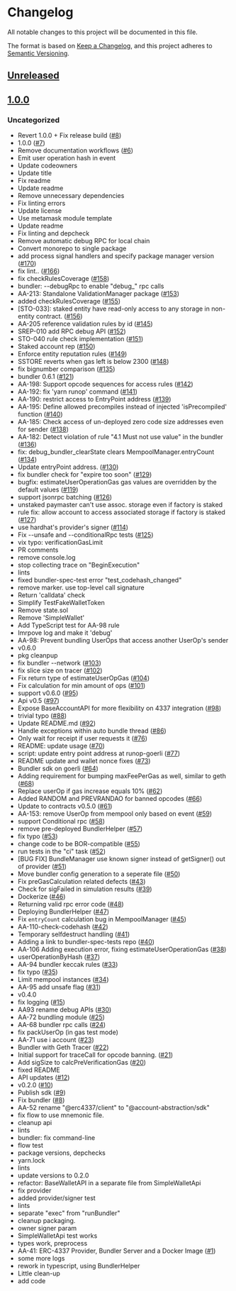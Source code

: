 # Changelog

All notable changes to this project will be documented in this file.

The format is based on [Keep a Changelog](https://keepachangelog.com/en/1.0.0/),
and this project adheres to [Semantic Versioning](https://semver.org/spec/v2.0.0.html).

## [Unreleased]

## [1.0.0]

### Uncategorized

- Revert 1.0.0 + Fix release build ([#8](https://github.com/MetaMask/test-bundler/pull/8))
- 1.0.0 ([#7](https://github.com/MetaMask/test-bundler/pull/7))
- Remove documentation workflows ([#6](https://github.com/MetaMask/test-bundler/pull/6))
- Emit user operation hash in event
- Update codeowners
- Update title
- Fix readme
- Update readme
- Remove unnecessary dependencies
- Fix linting errors
- Update license
- Use metamask module template
- Update readme
- Fix linting and depcheck
- Remove automatic debug RPC for local chain
- Convert monorepo to single package
- add process signal handlers and specify package manager version ([#170](https://github.com/MetaMask/test-bundler/pull/170))
- fix lint.. ([#166](https://github.com/MetaMask/test-bundler/pull/166))
- fix checkRulesCoverage ([#158](https://github.com/MetaMask/test-bundler/pull/158))
- bundler: --debugRpc to enable "debug\_" rpc calls
- AA-213: Standalone ValidationManager package ([#153](https://github.com/MetaMask/test-bundler/pull/153))
- added checkRulesCoverage ([#155](https://github.com/MetaMask/test-bundler/pull/155))
- [STO-033]: staked entity have read-only access to any storage in non-entity contract. ([#156](https://github.com/MetaMask/test-bundler/pull/156))
- AA-205 reference validation rules by id ([#145](https://github.com/MetaMask/test-bundler/pull/145))
- SREP-010 add RPC debug API ([#152](https://github.com/MetaMask/test-bundler/pull/152))
- STO-040 rule check implementation ([#151](https://github.com/MetaMask/test-bundler/pull/151))
- Staked account rep ([#150](https://github.com/MetaMask/test-bundler/pull/150))
- Enforce entity reputation rules ([#149](https://github.com/MetaMask/test-bundler/pull/149))
- SSTORE reverts when gas left is below 2300 ([#148](https://github.com/MetaMask/test-bundler/pull/148))
- fix bignumber comparison ([#135](https://github.com/MetaMask/test-bundler/pull/135))
- bundler 0.6.1 ([#121](https://github.com/MetaMask/test-bundler/pull/121))
- AA-198: Support opcode sequences for access rules ([#142](https://github.com/MetaMask/test-bundler/pull/142))
- AA-192: fix 'yarn runop' command ([#141](https://github.com/MetaMask/test-bundler/pull/141))
- AA-190: restrict access to EntryPoint address ([#139](https://github.com/MetaMask/test-bundler/pull/139))
- AA-195: Define allowed precompiles instead of injected 'isPrecompiled' function ([#140](https://github.com/MetaMask/test-bundler/pull/140))
- AA-185: Check access of un-deployed zero code size addresses even for sender ([#138](https://github.com/MetaMask/test-bundler/pull/138))
- AA-182: Detect violation of rule "4.1 Must not use value" in the bundler ([#136](https://github.com/MetaMask/test-bundler/pull/136))
- fix: debug_bundler_clearState clears MempoolManager.entryCount ([#134](https://github.com/MetaMask/test-bundler/pull/134))
- Update entryPoint address. ([#130](https://github.com/MetaMask/test-bundler/pull/130))
- fix bundler check for "expire too soon" ([#129](https://github.com/MetaMask/test-bundler/pull/129))
- bugfix: estimateUserOperationGas gas values are overridden by the default values ([#119](https://github.com/MetaMask/test-bundler/pull/119))
- support jsonrpc batching ([#126](https://github.com/MetaMask/test-bundler/pull/126))
- unstaked paymaster can't use assoc. storage even if factory is staked
- rule fix: allow account to access associated storage if factory is staked ([#127](https://github.com/MetaMask/test-bundler/pull/127))
- use hardhat's provider's signer ([#114](https://github.com/MetaMask/test-bundler/pull/114))
- Fix --unsafe and --conditionalRpc tests ([#125](https://github.com/MetaMask/test-bundler/pull/125))
- vix typo: verificationGasLimit
- PR comments
- remove console.log
- stop collecting trace on "BeginExecution"
- lints
- fixed bundler-spec-test error "test_codehash_changed"
- remove marker. use top-level call signature
- Return 'calldata' check
- Simplify TestFakeWalletToken
- Remove state.sol
- Remove 'SimpleWallet'
- Add TypeScript test for AA-98 rule
- Imrpove log and make it 'debug'
- AA-98: Prevent bundling UserOps that access another UserOp's sender
- v0.6.0
- pkg cleanpup
- fix bundler --network ([#103](https://github.com/MetaMask/test-bundler/pull/103))
- fix slice size on tracer ([#102](https://github.com/MetaMask/test-bundler/pull/102))
- Fix return type of estimateUserOpGas ([#104](https://github.com/MetaMask/test-bundler/pull/104))
- Fix calculation for min amount of ops ([#101](https://github.com/MetaMask/test-bundler/pull/101))
- support v0.6.0 ([#95](https://github.com/MetaMask/test-bundler/pull/95))
- Api v0.5 ([#97](https://github.com/MetaMask/test-bundler/pull/97))
- Expose BaseAccountAPI for more flexibility on 4337 integration ([#98](https://github.com/MetaMask/test-bundler/pull/98))
- trivial typo ([#88](https://github.com/MetaMask/test-bundler/pull/88))
- Update README.md ([#92](https://github.com/MetaMask/test-bundler/pull/92))
- Handle exceptions within auto bundle thread ([#86](https://github.com/MetaMask/test-bundler/pull/86))
- Only wait for receipt if user requests it ([#76](https://github.com/MetaMask/test-bundler/pull/76))
- README: update usage ([#70](https://github.com/MetaMask/test-bundler/pull/70))
- script: update entry point address at runop-goerli ([#77](https://github.com/MetaMask/test-bundler/pull/77))
- README update and wallet nonce fixes ([#73](https://github.com/MetaMask/test-bundler/pull/73))
- Bundler sdk on goerli ([#64](https://github.com/MetaMask/test-bundler/pull/64))
- Adding requirement for bumping maxFeePerGas as well, similar to geth ([#68](https://github.com/MetaMask/test-bundler/pull/68))
- Replace userOp if gas increase equals 10% ([#62](https://github.com/MetaMask/test-bundler/pull/62))
- Added RANDOM and PREVRANDAO for banned opcodes ([#66](https://github.com/MetaMask/test-bundler/pull/66))
- Update to contracts v0.5.0 ([#61](https://github.com/MetaMask/test-bundler/pull/61))
- AA-153: remove UserOp from mempool only based on event ([#59](https://github.com/MetaMask/test-bundler/pull/59))
- support Conditional rpc ([#58](https://github.com/MetaMask/test-bundler/pull/58))
- remove pre-deployed BundlerHelper ([#57](https://github.com/MetaMask/test-bundler/pull/57))
- fix typo ([#53](https://github.com/MetaMask/test-bundler/pull/53))
- change code to be BOR-compatible ([#55](https://github.com/MetaMask/test-bundler/pull/55))
- run tests in the "ci" task ([#52](https://github.com/MetaMask/test-bundler/pull/52))
- [BUG FIX] BundleManager use known signer instead of getSigner() out of provider ([#51](https://github.com/MetaMask/test-bundler/pull/51))
- Move bundler config generation to a seperate file ([#50](https://github.com/MetaMask/test-bundler/pull/50))
- Fix preGasCalculation related defects ([#43](https://github.com/MetaMask/test-bundler/pull/43))
- Check for sigFailed in simulation results ([#39](https://github.com/MetaMask/test-bundler/pull/39))
- Dockerize ([#46](https://github.com/MetaMask/test-bundler/pull/46))
- Returning valid rpc error code ([#48](https://github.com/MetaMask/test-bundler/pull/48))
- Deploying BundlerHelper ([#47](https://github.com/MetaMask/test-bundler/pull/47))
- Fix `entryCount` calculation bug in MempoolManager ([#45](https://github.com/MetaMask/test-bundler/pull/45))
- AA-110-check-codehash ([#42](https://github.com/MetaMask/test-bundler/pull/42))
- Temporary selfdestruct handling ([#41](https://github.com/MetaMask/test-bundler/pull/41))
- Adding a link to bundler-spec-tests repo ([#40](https://github.com/MetaMask/test-bundler/pull/40))
- AA-106 Adding execution error, fixing estimateUserOperationGas ([#38](https://github.com/MetaMask/test-bundler/pull/38))
- userOperationByHash ([#37](https://github.com/MetaMask/test-bundler/pull/37))
- AA-94 bundler keccak rules ([#33](https://github.com/MetaMask/test-bundler/pull/33))
- fix typo ([#35](https://github.com/MetaMask/test-bundler/pull/35))
- Limit mempool instances ([#34](https://github.com/MetaMask/test-bundler/pull/34))
- AA-95 add unsafe flag ([#31](https://github.com/MetaMask/test-bundler/pull/31))
- v0.4.0
- fix logging ([#15](https://github.com/MetaMask/test-bundler/pull/15))
- AA93 rename debug APIs ([#30](https://github.com/MetaMask/test-bundler/pull/30))
- AA-72 bundling module ([#25](https://github.com/MetaMask/test-bundler/pull/25))
- AA-68 bundler rpc calls ([#24](https://github.com/MetaMask/test-bundler/pull/24))
- fix packUserOp (in gas test mode)
- AA-71 use i account ([#23](https://github.com/MetaMask/test-bundler/pull/23))
- Bundler with Geth Tracer ([#22](https://github.com/MetaMask/test-bundler/pull/22))
- Initial support for traceCall for opcode banning. ([#21](https://github.com/MetaMask/test-bundler/pull/21))
- Add sigSize to calcPreVerificationGas ([#20](https://github.com/MetaMask/test-bundler/pull/20))
- fixed README
- API updates ([#12](https://github.com/MetaMask/test-bundler/pull/12))
- v0.2.0 ([#10](https://github.com/MetaMask/test-bundler/pull/10))
- Publish sdk ([#9](https://github.com/MetaMask/test-bundler/pull/9))
- Fix bundler ([#8](https://github.com/MetaMask/test-bundler/pull/8))
- AA-52 rename "@erc4337/client" to "@account-abstraction/sdk"
- fix flow to use mnemonic file.
- cleanup api
- lints
- bundler: fix command-line
- flow test
- package versions, depchecks
- yarn.lock
- lints
- update versions to 0.2.0
- refactor: BaseWalletAPI in a separate file from SimpleWalletApi
- fix provider
- added provider/signer test
- lints
- separate "exec" from "runBundler"
- cleanup packaging.
- owner signer param
- SimpleWalletApi test works
- types work, preprocess
- AA-41: ERC-4337 Provider, Bundler Server and a Docker Image ([#1](https://github.com/MetaMask/test-bundler/pull/1))
- some more logs
- rework in typescript, using BundlerHelper
- Little clean-up
- add code

[Unreleased]: https://github.com/MetaMask/test-bundler/compare/v1.0.0...HEAD
[1.0.0]: https://github.com/MetaMask/test-bundler/releases/tag/v1.0.0
